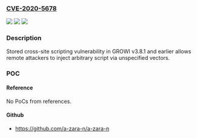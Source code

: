 ### [CVE-2020-5678](https://cve.mitre.org/cgi-bin/cvename.cgi?name=CVE-2020-5678)
![](https://img.shields.io/static/v1?label=Product&message=GROWI&color=blue)
![](https://img.shields.io/static/v1?label=Version&message=n%2Fa&color=blue)
![](https://img.shields.io/static/v1?label=Vulnerability&message=Cross-site%20scripting&color=brighgreen)

### Description

Stored cross-site scripting vulnerability in GROWI v3.8.1 and earlier allows remote attackers to inject arbitrary script via unspecified vectors.

### POC

#### Reference
No PoCs from references.

#### Github
- https://github.com/a-zara-n/a-zara-n


